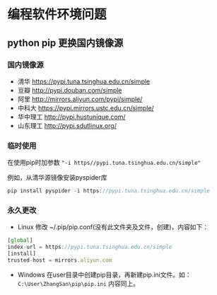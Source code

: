 # 编程软件环境问题

## python pip 更换国内镜像源

### 国内镜像源

- 清华 <https://pypi.tuna.tsinghua.edu.cn/simple>
- 豆瓣 <http://pypi.douban.com/simple>
- 阿里 <http://mirrors.aliyun.com/pypi/simple/>
- 中科大 <https://pypi.mirrors.ustc.edu.cn/simple/>
- 华中理工 <http://pypi.hustunique.com/>
- 山东理工 <http://pypi.sdutlinux.org/>

### 临时使用

在使用pip时加参数 ```"-i https//pypi.tuna.tsinghua.edu.cn/simple"```

例如，从清华源镜像安装pyspider库

``` javascript
pip install pyspider -i https://pypi.tuna.tsinghua.edu.cn/simple
```

### 永久更改

- Linux 修改 ~/.pip/pip.conf(没有此文件夹及文件，创建)，内容如下：

``` javascript
[global]
index-url = https://pypi.tuna.tsinghua.edu.cn/simple
[install]
trusted-host = mirrors.aliyun.com
```

- Windows 在user目录中创建pip目录，再新建pip.ini文件。如：```C:\User\ZhangSan\pip\pip.ini``` 内容同上。
